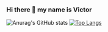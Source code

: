 ### Hi there 👋 my name is Victor
![Anurag's GitHub stats](https://github-readme-stats.vercel.app/api?username=v-franco&count_private=true&theme=radical)
[![Top Langs](https://github-readme-stats.vercel.app/api/top-langs/?username=v-franco&layout=compact)](https://github.com/anuraghazra/github-readme-stats)
<!--
**v-franco/v-franco** is a ✨ _special_ ✨ repository because its `README.md` (this file) appears on your GitHub profile.

Here are some ideas to get you started:

- 🔭 I’m currently working on ...
- 🌱 I’m currently learning ...
- 👯 I’m looking to collaborate on ...
- 🤔 I’m looking for help with ...
- 💬 Ask me about ...
- 📫 How to reach me: ...
- 😄 Pronouns: ...
- ⚡ Fun fact: ...
-->
